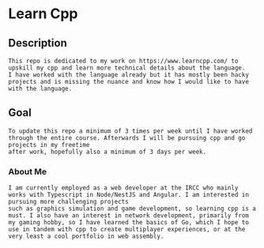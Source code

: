 # Learn Cpp

## Description

    This repo is dedicated to my work on https://www.learncpp.com/ to upskill my cpp and learn more technical details about the language.
    I have worked with the language already but it has mostly been hacky projects and is missing the nuance and know how I would like to have with the language.

## Goal

    To update this repo a minimum of 3 times per week until I have worked through the entire course. Afterwards I will be pursuing cpp and go projects in my freetime
    after work, hopefully also a minimum of 3 days per week.

### About Me

    I am currently employed as a web developer at the IRCC who mainly works with Typescript in Node/NestJS and Angular. I am interested in pursuing more challenging projects
    such as graphics simulation and game development, so learning cpp is a must. I also have an interest in network development, primarily from my gaming hobby, so I have learned the basics of Go, which I hope to use in tandem with cpp to create multiplayer experiences, or at the very least a cool portfolio in web assembly.
